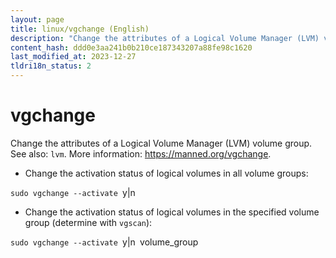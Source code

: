 ```yaml
---
layout: page
title: linux/vgchange (English)
description: "Change the attributes of a Logical Volume Manager (LVM) volume group."
content_hash: ddd0e3aa241b0b210ce187343207a88fe98c1620
last_modified_at: 2023-12-27
tldri18n_status: 2
---
```

# vgchange

Change the attributes of a Logical Volume Manager (LVM) volume group.
See also: `lvm`.
More information: <https://manned.org/vgchange>.

- Change the activation status of logical volumes in all volume groups:

`sudo vgchange --activate `<span class="tldr-var badge badge-pill bg-dark-lm bg-white-dm text-white-lm text-dark-dm font-weight-bold">y|n</span>

- Change the activation status of logical volumes in the specified volume group (determine with `vgscan`):

`sudo vgchange --activate `<span class="tldr-var badge badge-pill bg-dark-lm bg-white-dm text-white-lm text-dark-dm font-weight-bold">y|n</span>` `<span class="tldr-var badge badge-pill bg-dark-lm bg-white-dm text-white-lm text-dark-dm font-weight-bold">volume_group</span>
